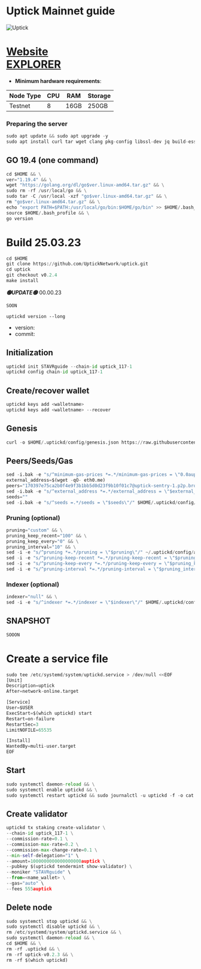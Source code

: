 # Uptick Mainnet guide

![Uptick](https://user-images.githubusercontent.com/44331529/180614523-9a7e76e9-9243-4f38-8938-1cdaa13e2cf6.png)

[Website](https://uptick.network/ ) \
[EXPLORER](https://explorer.stavr.tech/uptick-mainnet/staking)
=
- **Minimum hardware requirements**:

| Node Type |CPU | RAM  | Storage  | 
|-----------|----|------|----------|
| Testnet   |   8| 16GB  | 250GB    |

### Preparing the server
```python
sudo apt update && sudo apt upgrade -y
sudo apt install curl tar wget clang pkg-config libssl-dev jq build-essential bsdmainutils git make ncdu gcc git jq chrony liblz4-tool -y
```

## GO 19.4 (one command)
```python
cd $HOME && \
ver="1.19.4" && \
wget "https://golang.org/dl/go$ver.linux-amd64.tar.gz" && \
sudo rm -rf /usr/local/go && \
sudo tar -C /usr/local -xzf "go$ver.linux-amd64.tar.gz" && \
rm "go$ver.linux-amd64.tar.gz" && \
echo "export PATH=$PATH:/usr/local/go/bin:$HOME/go/bin" >> $HOME/.bash_profile && \
source $HOME/.bash_profile && \
go version
```

# Build 25.03.23
```python
cd $HOME
git clone https://github.com/UptickNetwork/uptick.git
cd uptick
git checkout v0.2.4
make install
```
*******🟢UPDATE🟢******* 00.00.23
```python
SOON
```

`uptickd version --long`
+ version: 
+ commit: 

## Initialization
```python
uptickd init STAVRguide --chain-id uptick_117-1
uptickd config chain-id uptick_117-1
```

## Create/recover wallet
```python
uptickd keys add <walletname>
uptickd keys add <walletname> --recover
```

## Genesis
```python
curl -o $HOME/.uptickd/config/genesis.json https://raw.githubusercontent.com/UptickNetwork/uptick-mainnet/main/uptick_117-1/genesis.json
```

## Peers/Seeds/Gas
```python
sed -i.bak -e "s/^minimum-gas-prices *=.*/minimum-gas-prices = \"0.0auptick\"/;" ~/.uptickd/config/app.toml
external_address=$(wget -qO- eth0.me)
peers="170397e75ca2b0f4e9f3b1bb5d0d23f9b10f01c7@uptick-sentry-1.p2p.brocha.in:30597,c0b33353fb70d8d71dcb9c8848b3b4207bd56951@uptick-sentry-2.p2p.brocha.in:30598,23e76540bea9b6851b92e280d7e0c123a0d49521@uptick-sentry-3.p2p.brocha.in:30599,94b63fddfc78230f51aeb7ac34b9fb86bd042a77@uptick-rpc.p2p.brocha.in:30601,f97a75fb69d3a5fe893dca7c8d238ccc0bd66a8f@uptick.seed.brocha.in:30600,48e7e8ca23b636f124e70092f4ba93f98606f604@54.37.129.164:55056"
sed -i.bak -e "s/^external_address *=.*/external_address = \"$external_address:26656\"/; s/^persistent_peers *=.*/persistent_peers = \"$peers\"/" $HOME/.uptickd/config/config.toml
seeds=""
sed -i.bak -e "s/^seeds =.*/seeds = \"$seeds\"/" $HOME/.uptickd/config/config.toml
```

### Pruning (optional)
```python
pruning="custom" && \
pruning_keep_recent="100" && \
pruning_keep_every="0" && \
pruning_interval="10" && \
sed -i -e "s/^pruning *=.*/pruning = \"$pruning\"/" ~/.uptickd/config/app.toml && \
sed -i -e "s/^pruning-keep-recent *=.*/pruning-keep-recent = \"$pruning_keep_recent\"/" ~/.uptickd/config/app.toml && \
sed -i -e "s/^pruning-keep-every *=.*/pruning-keep-every = \"$pruning_keep_every\"/" ~/.uptickd/config/app.toml && \
sed -i -e "s/^pruning-interval *=.*/pruning-interval = \"$pruning_interval\"/" ~/.uptickd/config/app.toml
```

### Indexer (optional)
```python
indexer="null" && \
sed -i -e "s/^indexer *=.*/indexer = \"$indexer\"/" $HOME/.uptickd/config/config.toml
```

## SNAPSHOT
```python
SOOON
```

# Create a service file
```python
sudo tee /etc/systemd/system/uptickd.service > /dev/null <<EOF
[Unit]
Description=uptick
After=network-online.target

[Service]
User=$USER
ExecStart=$(which uptickd) start
Restart=on-failure
RestartSec=3
LimitNOFILE=65535

[Install]
WantedBy=multi-user.target
EOF
```

## Start
```python
sudo systemctl daemon-reload && \
sudo systemctl enable uptickd && \
sudo systemctl restart uptickd && sudo journalctl -u uptickd -f -o cat
```

## Create validator
```python
uptickd tx staking create-validator \
--chain-id uptick_117-1 \
--commission-rate=0.1 \
--commission-max-rate=0.2 \
--commission-max-change-rate=0.1 \
--min-self-delegation="1" \
--amount=1000000000000000000auptick \
--pubkey $(uptickd tendermint show-validator) \
--moniker "STAVRguide" \
--from=<name_wallet> \
--gas="auto" \
--fees 555auptick
```

## Delete node
```python
sudo systemctl stop uptickd && \
sudo systemctl disable uptickd && \
rm /etc/systemd/system/uptickd.service && \
sudo systemctl daemon-reload && \
cd $HOME && \
rm -rf .uptickd && \
rm -rf uptick-v0.2.3 && \
rm -rf $(which uptickd)
```
